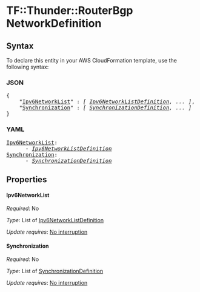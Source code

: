 # TF::Thunder::RouterBgp NetworkDefinition

## Syntax

To declare this entity in your AWS CloudFormation template, use the following syntax:

### JSON

<pre>
{
    "<a href="#ipv6networklist" title="Ipv6NetworkList">Ipv6NetworkList</a>" : <i>[ <a href="ipv6networklistdefinition.md">Ipv6NetworkListDefinition</a>, ... ]</i>,
    "<a href="#synchronization" title="Synchronization">Synchronization</a>" : <i>[ <a href="synchronizationdefinition.md">SynchronizationDefinition</a>, ... ]</i>
}
</pre>

### YAML

<pre>
<a href="#ipv6networklist" title="Ipv6NetworkList">Ipv6NetworkList</a>: <i>
      - <a href="ipv6networklistdefinition.md">Ipv6NetworkListDefinition</a></i>
<a href="#synchronization" title="Synchronization">Synchronization</a>: <i>
      - <a href="synchronizationdefinition.md">SynchronizationDefinition</a></i>
</pre>

## Properties

#### Ipv6NetworkList

_Required_: No

_Type_: List of <a href="ipv6networklistdefinition.md">Ipv6NetworkListDefinition</a>

_Update requires_: [No interruption](https://docs.aws.amazon.com/AWSCloudFormation/latest/UserGuide/using-cfn-updating-stacks-update-behaviors.html#update-no-interrupt)

#### Synchronization

_Required_: No

_Type_: List of <a href="synchronizationdefinition.md">SynchronizationDefinition</a>

_Update requires_: [No interruption](https://docs.aws.amazon.com/AWSCloudFormation/latest/UserGuide/using-cfn-updating-stacks-update-behaviors.html#update-no-interrupt)

